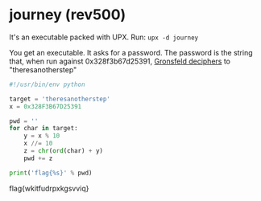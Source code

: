 # journey (rev500)

It's an executable packed with UPX. Run: `upx -d journey`

You get an executable. It asks for a password. The password is the string that, when run against 0x328f3b67d25391, [Gronsfeld deciphers](http://rumkin.com/tools/cipher/gronsfeld.php) to "theresanotherstep"

```python
#!/usr/bin/env python

target = 'theresanotherstep'
x = 0x328F3B67D25391

pwd = ''
for char in target:
    y = x % 10
    x //= 10
    z = chr(ord(char) + y)
    pwd += z

print('flag{%s}' % pwd)
```

flag{wkitfudrpxkgsvviq}

